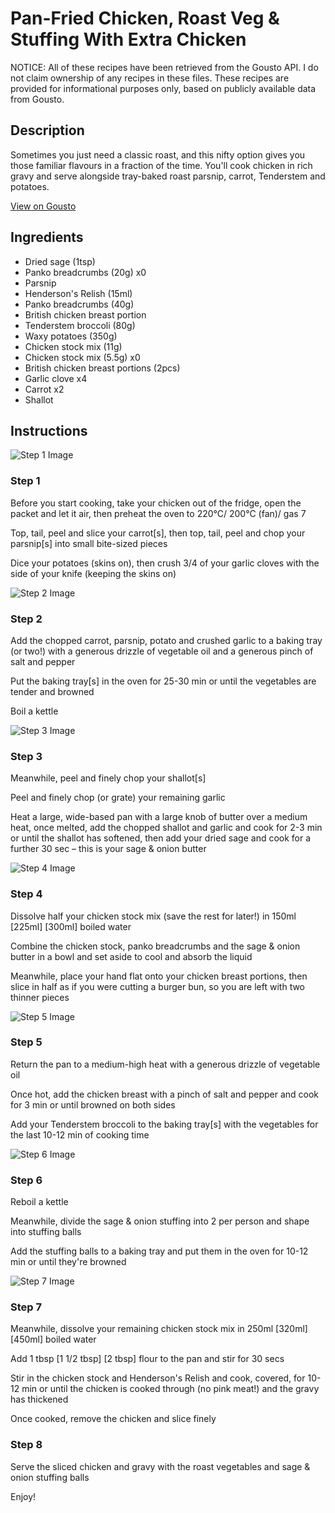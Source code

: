 # Pan-Fried Chicken, Roast Veg & Stuffing With Extra Chicken

NOTICE: All of these recipes have been retrieved from the Gousto API. I do not claim ownership of any recipes in these files. These recipes are provided for informational purposes only, based on publicly available data from Gousto.

## Description

Sometimes you just need a classic roast, and this nifty option gives you those familiar flavours in a fraction of the time. You'll cook chicken in rich gravy and serve alongside tray-baked roast parsnip, carrot, Tenderstem and potatoes. 

[View on Gousto](https://www.gousto.co.uk/recipes/cookbook/pan-fried-chicken-roast-veg-stuffing-gravy-with-extra-chicken)

## Ingredients

- Dried sage (1tsp)
- Panko breadcrumbs (20g) x0
- Parsnip
- Henderson's Relish (15ml)
- Panko breadcrumbs (40g)
- British chicken breast portion
- Tenderstem broccoli (80g)
- Waxy potatoes (350g)
- Chicken stock mix (11g)
- Chicken stock mix (5.5g) x0
- British chicken breast portions (2pcs)
- Garlic clove x4
- Carrot x2
- Shallot

## Instructions

![Step 1 Image](https://production-media.gousto.co.uk/cms/recipe-step-image/step-1-1731597294978-x200.jpg)

### Step 1

Before you start cooking, take your chicken out of the fridge, open the packet and let it air, then preheat the oven to 220°C/ 200°C (fan)/ gas 7

Top, tail, peel and slice your carrot[s], then top, tail, peel and chop your parsnip[s] into small bite-sized pieces

Dice your potatoes (skins on), then crush 3/4 of your garlic cloves with the side of your knife (keeping the skins on)

![Step 2 Image](https://production-media.gousto.co.uk/cms/recipe-step-image/Step-2-1731597298159-x200.jpg)

### Step 2

Add the chopped carrot, parsnip, potato and crushed garlic to a baking tray (or two!) with a generous drizzle of vegetable oil and a generous pinch of salt and pepper

Put the baking tray[s] in the oven for 25-30 min or until the vegetables are tender and browned

Boil a kettle

![Step 3 Image](https://production-media.gousto.co.uk/cms/recipe-step-image/step-3-1731597301160-x200.jpg)

### Step 3

Meanwhile, peel and finely chop your shallot[s]

Peel and finely chop (or grate) your remaining garlic

Heat a large, wide-based pan with a large knob of butter over a medium heat, once melted, add the chopped shallot and garlic and cook for 2-3 min or until the shallot has softened, then add your dried sage and cook for a further 30 sec – this is your sage & onion butter

![Step 4 Image](https://production-media.gousto.co.uk/cms/recipe-step-image/step-4-1731597304516-x200.jpg)

### Step 4

Dissolve half your chicken stock mix (save the rest for later!) in 150ml<span class="text-purple"> [225ml]</span> <span class="text-danger">[300ml]</span> boiled water

Combine the chicken stock, panko breadcrumbs and the sage & onion butter in a bowl and set aside to cool and absorb the liquid

Meanwhile, place your hand flat onto your chicken breast portions, then slice in half as if you were cutting a burger bun, so you are left with two thinner pieces

![Step 5 Image](https://production-media.gousto.co.uk/cms/recipe-step-image/step-5-1731597307636-x200.jpg)

### Step 5

Return the pan to a medium-high heat with a generous drizzle of vegetable oil

Once hot, add the chicken breast with a pinch of salt and pepper and cook for 3 min or until browned on both sides

Add your Tenderstem broccoli to the baking tray[s] with the vegetables for the last 10-12 min of cooking time

![Step 6 Image](https://production-media.gousto.co.uk/cms/recipe-step-image/step-6-1731597311099-x200.jpg)

### Step 6

Reboil a kettle

Meanwhile, divide the sage & onion stuffing into 2 per person and shape into stuffing balls

Add the stuffing balls to a baking tray and put them in the oven for 10-12 min or until they're browned

![Step 7 Image](https://production-media.gousto.co.uk/cms/recipe-step-image/step-7-copy-1731597729792-x200.jpg)

### Step 7

Meanwhile, dissolve your remaining chicken stock mix in 250ml <span class="text-purple">[320ml]</span> <span class="text-danger">[450ml]</span> boiled water

Add 1 tbsp<span class="text-danger"> <span class="text-purple">[1 1/2 tbsp] </span>[2 tbsp]</span> flour to the pan and stir for 30 secs

Stir in the chicken stock and Henderson's Relish and cook, covered, for 10-12 min or until the chicken is cooked through (no pink meat!) and the gravy has thickened

Once cooked, remove the chicken and slice finely

### Step 8

Serve the sliced chicken and gravy with the roast vegetables and sage & onion stuffing balls

Enjoy!

